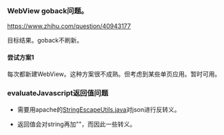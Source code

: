 ### WebView goback问题。

https://www.zhihu.com/question/40943177

目标结果。goback不刷新。

#### 尝试方案1

每次都新建WebView。这种方案很不成熟。但考虑到某些单页应用。暂时可用。


### evaluateJavascript返回值问题

* 需要用apache的[StringEscapeUtils.java](https://github.com/apache/commons-lang/blob/master/src/main/java/org/apache/commons/lang3/StringEscapeUtils.java)对json进行反转义。

* 返回值会对string再加""，而因此一些转义。
